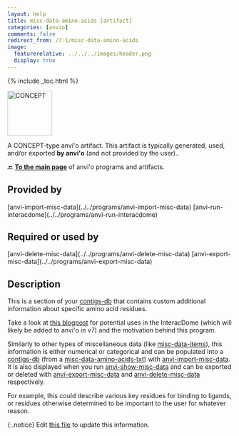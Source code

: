 ```yaml
---
layout: help
title: misc-data-amino-acids [artifact]
categories: [anvio]
comments: false
redirect_from: /7.1/misc-data-amino-acids
image:
  featurerelative: ../../../images/header.png
  display: true
---
```



{% include _toc.html %}


<img src="../../images/icons/CONCEPT.png" alt="CONCEPT" style="width:100px; border:none" />

A CONCEPT-type anvi'o artifact. This artifact is typically generated, used, and/or exported **by anvi'o** (and not provided by the user)..

🔙 **[To the main page](../../)** of anvi'o programs and artifacts.

## Provided by


<p style="text-align: left" markdown="1"><span class="artifact-p">[anvi-import-misc-data](../../programs/anvi-import-misc-data)</span> <span class="artifact-p">[anvi-run-interacdome](../../programs/anvi-run-interacdome)</span></p>


## Required or used by


<p style="text-align: left" markdown="1"><span class="artifact-r">[anvi-delete-misc-data](../../programs/anvi-delete-misc-data)</span> <span class="artifact-r">[anvi-export-misc-data](../../programs/anvi-export-misc-data)</span></p>


## Description


This is a section of your <span class="artifact-n">[contigs-db](/help/7.1/artifacts/contigs-db)</span> that contains custom additional information about specific amino acid residues.  

Take a look at [this blogpost](http://merenlab.org/2020/07/22/interacdome/#6-storing-the-per-residue-binding-frequencies-into-the-contigs-database) for potential uses in the InteracDome (which will likely be added to anvi'o in v7) and the motivation behind this program.  

Similarly to other types of miscellaneous data (like <span class="artifact-n">[misc-data-items](/help/7.1/artifacts/misc-data-items)</span>), this information is either numerical or categorical and can be populated into a <span class="artifact-n">[contigs-db](/help/7.1/artifacts/contigs-db)</span> (from a <span class="artifact-n">[misc-data-amino-acids-txt](/help/7.1/artifacts/misc-data-amino-acids-txt)</span>) with <span class="artifact-n">[anvi-import-misc-data](/help/7.1/programs/anvi-import-misc-data)</span>. It is also displayed when you run <span class="artifact-n">[anvi-show-misc-data](/help/7.1/programs/anvi-show-misc-data)</span> and can be exported or deleted with <span class="artifact-n">[anvi-export-misc-data](/help/7.1/programs/anvi-export-misc-data)</span> and <span class="artifact-n">[anvi-delete-misc-data](/help/7.1/programs/anvi-delete-misc-data)</span> respectively.  

For example, this could describe various key residues for binding to ligands, or residues otherwise determined to be important to the user for whatever reason.  



{:.notice}
Edit [this file](https://github.com/merenlab/anvio/tree/master/anvio/docs/artifacts/misc-data-amino-acids.md) to update this information.

